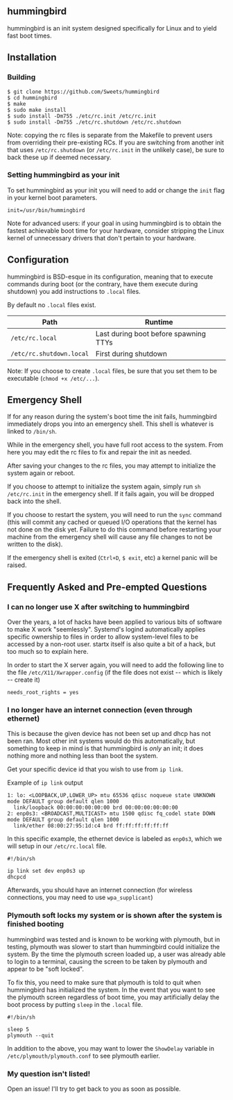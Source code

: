 ## hummingbird
hummingbird is an init system designed specifically for Linux and to yield fast boot times.

## Installation

### Building

```
$ git clone https://github.com/Sweets/hummingbird
$ cd hummingbird
$ make
$ sudo make install
$ sudo install -Dm755 ./etc/rc.init /etc/rc.init
$ sudo install -Dm755 ./etc/rc.shutdown /etc/rc.shutdown
```

Note: copying the rc files is separate from the Makefile to prevent users from overriding their pre-existing RCs. If you are switching from another init that uses `/etc/rc.shutdown` (or `/etc/rc.init` in the unlikely case), be sure to back these up if deemed necessary.

### Setting hummingbird as your init

To set hummingbird as your init you will need to add or change the `init` flag in your kernel boot parameters.

`init=/usr/bin/hummingbird`

Note for advanced users: if your goal in using hummingbird is to obtain the fastest achievable boot time for your hardware, consider stripping the Linux kernel of unnecessary drivers that don't pertain to your hardware.

## Configuration

hummingbird is BSD-esque in its configuration, meaning that to execute commands during boot (or the contrary, have them execute during shutdown) you add instructions to `.local` files.

By default no `.local` files exist.

|Path|Runtime|
|-|-|
|`/etc/rc.local`|Last during boot before spawning TTYs|
|`/etc/rc.shutdown.local`|First during shutdown|

Note: If you choose to create `.local` files, be sure that you set them to be executable (`chmod +x /etc/...`).

## Emergency Shell

If for any reason during the system's boot time the init fails, hummingbird immediately drops you into an emergency shell. This shell is whatever is linked to `/bin/sh`.

While in the emergency shell, you have full root access to the system. From here you may edit the rc files to fix and repair the init as needed.

After saving your changes to the rc files, you may attempt to initialize the system again or reboot.

If you choose to attempt to initialize the system again, simply run `sh /etc/rc.init` in the emergency shell. If it fails again, you will be dropped back into the shell.

If you choose to restart the system, you will need to run the `sync` command (this will commit any cached or queued I/O operations that the kernel has not done on the disk yet. Failure to do this command before restarting your machine from the emergency shell will cause any file changes to not be written to the disk).

If the emergency shell is exited (`Ctrl+D`, `$ exit`, etc) a kernel panic will be raised.

## Frequently Asked and Pre-empted Questions

### I can no longer use X after switching to hummingbird

Over the years, a lot of hacks have been applied to various bits of software to make X work "seemlessly". Systemd's logind automatically applies specific ownership to files in order to allow system-level files to be accessed by a non-root user. startx itself is also quite a bit of a hack, but too much so to explain here.

In order to start the X server again, you will need to add the following line to the file `/etc/X11/Xwrapper.config` (if the file does not exist -- which is likely -- create it)

```
needs_root_rights = yes
```

### I no longer have an internet connection (even through ethernet)

This is because the given device has not been set up and dhcp has not been ran. Most other init systems would do this automatically, but something to keep in mind is that hummingbird is _only_ an init; it does nothing more and nothing less than boot the system.

Get your specific device id that you wish to use from `ip link`.

Example of `ip link` output

```
1: lo: <LOOPBACK,UP,LOWER_UP> mtu 65536 qdisc noqueue state UNKNOWN mode DEFAULT group default qlen 1000
  link/loopback 00:00:00:00:00:00 brd 00:00:00:00:00:00
2: enp0s3: <BROADCAST,MULTICAST> mtu 1500 qdisc fq_codel state DOWN mode DEFAULT group default qlen 1000
  link/ether 08:00:27:95:1d:c4 brd ff:ff:ff:ff:ff:ff
```

In this specific example, the ethernet device is labeled as `enp0s3`, which we will setup in our `/etc/rc.local` file.

```
#!/bin/sh

ip link set dev enp0s3 up
dhcpcd
```

Afterwards, you should have an internet connection (for wireless connections, you may need to use `wpa_supplicant`)

### Plymouth soft locks my system or is shown after the system is finished booting

hummingbird was tested and is known to be working with plymouth, but in testing, plymouth was slower to start than hummingbird could initialize the system. By the time the plymouth screen loaded up, a user was already able to login to a terminal, causing the screen to be taken by plymouth and appear to be "soft locked".

To fix this, you need to make sure that plymouth is told to quit when hummingbird has initialized the system. In the event that you want to see the plymouth screen regardless of boot time, you may artificially delay the boot process by putting `sleep` in the `.local` file.

```
#!/bin/sh

sleep 5
plymouth --quit
```

In addition to the above, you may want to lower the `ShowDelay` variable in `/etc/plymouth/plymouth.conf` to see plymouth earlier.

### My question isn't listed!

Open an issue! I'll try to get back to you as soon as possible.
